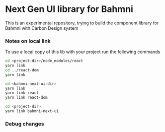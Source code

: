 # Next Gen UI library for Bahmni
This is an experimental repository, trying to build the component library for Bahmni with Carbon Design system

### Notes on local link
To use a local copy of this lib with your project run the following commands

```bash
cd <project-dir>/node_modules/react
yarn link
cd ../react-dom
yarn link

cd <bahmni-next-ui-dir>
yarn link
yarn link react
yarn link react-dom

cd <project-dir>
yarn link bahmni-next-ui
```


### Debug changes